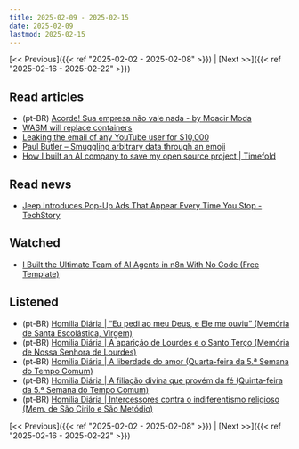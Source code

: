 ```yaml
---
title: 2025-02-09 - 2025-02-15
date: 2025-02-09
lastmod: 2025-02-15
---
```


[<< Previous]({{< ref "2025-02-02 - 2025-02-08" >}}) | [Next >>]({{< ref "2025-02-16 - 2025-02-22" >}})

## Read articles
- (pt-BR) [Acorde! Sua empresa não vale nada  - by Moacir Moda](https://moacirmoda.substack.com/p/acorde-sua-empresa-nao-vale-nada)
- [WASM will replace containers](https://creston.blog/wasm-will-replace-containers)
- [Leaking the email of any YouTube user for $10,000](https://brutecat.com/articles/leaking-youtube-emails)
- [Paul Butler – Smuggling arbitrary data through an emoji](https://paulbutler.org/2025/smuggling-arbitrary-data-through-an-emoji)
- [How I built an AI company to save my open source project | Timefold](https://timefold.ai/blog/how-i-built-an-ai-company-to-save-my-open-source-project)

## Read news
- [Jeep Introduces Pop-Up Ads That Appear Every Time You Stop - TechStory](https://techstory.in/jeep-introduces-pop-up-ads-that-appear-every-time-you-stop)

## Watched
- [I Built the Ultimate Team of AI Agents in n8n With No Code (Free Template)](https://www.youtube.com/watch?v=9FuNtfsnRNo)

## Listened
- (pt-BR) [Homilia Diária | “Eu pedi ao meu Deus, e Ele me ouviu” (Memória de Santa Escolástica, Virgem)](https://www.youtube.com/watch?v=Dgz01nVswZU)
- (pt-BR) [Homilia Diária | A aparição de Lourdes e o Santo Terço (Memória de Nossa Senhora de Lourdes)](https://www.youtube.com/watch?v=wZFlcs_HOxk)
- (pt-BR) [Homilia Diária | A liberdade do amor (Quarta-feira da 5.ª Semana do Tempo Comum)](https://www.youtube.com/watch?v=gj2NWaAjzEI)
- (pt-BR) [Homilia Diária | A filiação divina que provém da fé (Quinta-feira da 5.ª Semana do Tempo Comum)](https://www.youtube.com/watch?v=nbnJkNmhpeo)
- (pt-BR) [Homilia Diária | Intercessores contra o indiferentismo religioso (Mem. de São Cirilo e São Metódio)](https://www.youtube.com/watch?v=L6Wf_A2gi1M)

[<< Previous]({{< ref "2025-02-02 - 2025-02-08" >}}) | [Next >>]({{< ref "2025-02-16 - 2025-02-22" >}})
